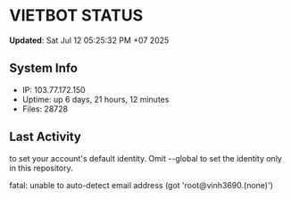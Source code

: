 # VIETBOT STATUS
**Updated**: Sat Jul 12 05:25:32 PM +07 2025

## System Info
- IP: 103.77.172.150
- Uptime: up 6 days, 21 hours, 12 minutes
- Files: 28728

## Last Activity

to set your account's default identity.
Omit --global to set the identity only in this repository.

fatal: unable to auto-detect email address (got 'root@vinh3690.(none)')
